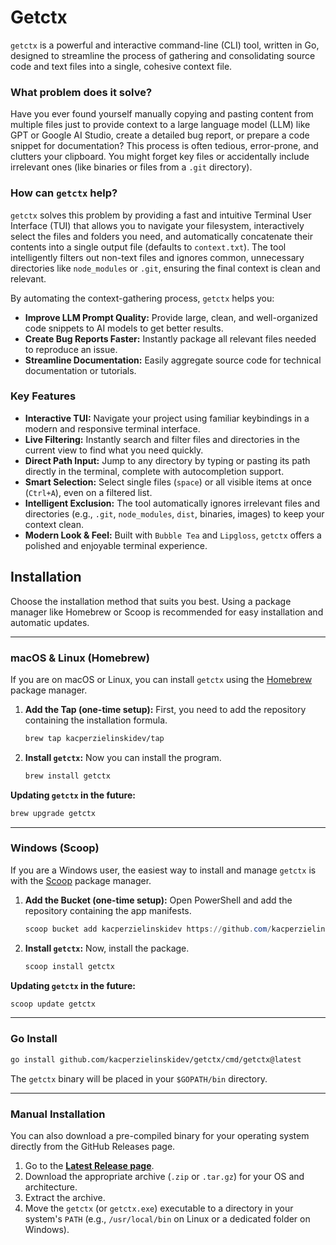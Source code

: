 # Getctx

`getctx` is a powerful and interactive command-line (CLI) tool, written in Go, designed to streamline the process of gathering and consolidating source code and text files into a single, cohesive context file.

### What problem does it solve?

Have you ever found yourself manually copying and pasting content from multiple files just to provide context to a large language model (LLM) like GPT or Google AI Studio, create a detailed bug report, or prepare a code snippet for documentation? This process is often tedious, error-prone, and clutters your clipboard. You might forget key files or accidentally include irrelevant ones (like binaries or files from a `.git` directory).

### How can `getctx` help?

`getctx` solves this problem by providing a fast and intuitive Terminal User Interface (TUI) that allows you to navigate your filesystem, interactively select the files and folders you need, and automatically concatenate their contents into a single output file (defaults to `context.txt`). The tool intelligently filters out non-text files and ignores common, unnecessary directories like `node_modules` or `.git`, ensuring the final context is clean and relevant.

By automating the context-gathering process, `getctx` helps you:

- **Improve LLM Prompt Quality:** Provide large, clean, and well-organized code snippets to AI models to get better results.
- **Create Bug Reports Faster:** Instantly package all relevant files needed to reproduce an issue.
- **Streamline Documentation:** Easily aggregate source code for technical documentation or tutorials.

### Key Features

- **Interactive TUI:** Navigate your project using familiar keybindings in a modern and responsive terminal interface.
- **Live Filtering:** Instantly search and filter files and directories in the current view to find what you need quickly.
- **Direct Path Input:** Jump to any directory by typing or pasting its path directly in the terminal, complete with autocompletion support.
- **Smart Selection:** Select single files (`space`) or all visible items at once (`Ctrl+A`), even on a filtered list.
- **Intelligent Exclusion:** The tool automatically ignores irrelevant files and directories (e.g., `.git`, `node_modules`, `dist`, binaries, images) to keep your context clean.
- **Modern Look & Feel:** Built with `Bubble Tea` and `Lipgloss`, `getctx` offers a polished and enjoyable terminal experience.

## Installation

Choose the installation method that suits you best. Using a package manager like Homebrew or Scoop is recommended for easy installation and automatic updates.

---

### macOS & Linux (Homebrew)

If you are on macOS or Linux, you can install `getctx` using the [Homebrew](https://brew.sh/) package manager.

1.  **Add the Tap (one-time setup):**
    First, you need to add the repository containing the installation formula.

    ```sh
    brew tap kacperzielinskidev/tap
    ```

2.  **Install `getctx`:**
    Now you can install the program.

    ```sh
    brew install getctx
    ```

**Updating `getctx` in the future:**

```sh
brew upgrade getctx
```

---

### Windows (Scoop)

If you are a Windows user, the easiest way to install and manage `getctx` is with the [Scoop](https://scoop.sh/) package manager.

1.  **Add the Bucket (one-time setup):**
    Open PowerShell and add the repository containing the app manifests.

    ```powershell
    scoop bucket add kacperzielinskidev https://github.com/kacperzielinskidev/scoop-bucket.git
    ```

2.  **Install `getctx`:**
    Now, install the package.

    ```powershell
    scoop install getctx
    ```

**Updating `getctx` in the future:**

```powershell
scoop update getctx
```

---

### Go Install

```sh
go install github.com/kacperzielinskidev/getctx/cmd/getctx@latest
```

The `getctx` binary will be placed in your `$GOPATH/bin` directory.

---

### Manual Installation

You can also download a pre-compiled binary for your operating system directly from the GitHub Releases page.

1.  Go to the [**Latest Release page**](https://github.com/kacperzielinskidev/getctx/releases/latest).
2.  Download the appropriate archive (`.zip` or `.tar.gz`) for your OS and architecture.
3.  Extract the archive.
4.  Move the `getctx` (or `getctx.exe`) executable to a directory in your system's `PATH` (e.g., `/usr/local/bin` on Linux or a dedicated folder on Windows).
